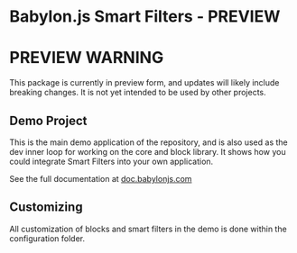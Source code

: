 # Babylon.js Smart Filters - PREVIEW

# PREVIEW WARNING

This package is currently in preview form, and updates will likely include breaking changes. It is not yet intended to be used by other projects.

## Demo Project

This is the main demo application of the repository, and is also used as the dev inner loop for working on the core and block library. It shows how you could integrate Smart Filters into your own application.

See the full documentation at [doc.babylonjs.com](https://doc.babylonjs.com/features/featuresDeepDive/smartFilters/)

## Customizing

All customization of blocks and smart filters in the demo is done within the configuration folder.
